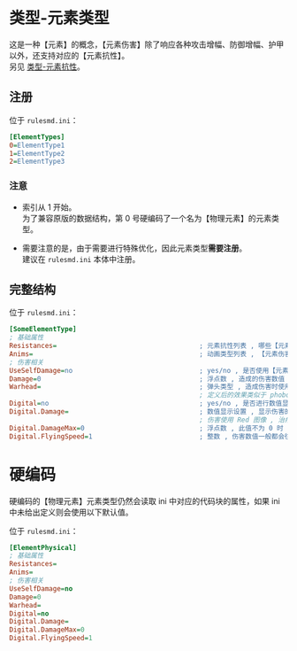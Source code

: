 # 类型-元素类型

这是一种【元素】的概念，【元素伤害】除了响应各种攻击增幅、防御增幅、护甲以外，还支持对应的【元素抗性】。  
另见 [类型-元素抗性](/元素伤害/类型-元素抗性.md#类型-元素抗性)。



## 注册

位于 `rulesmd.ini`：

```ini
[ElementTypes]
0=ElementType1
1=ElementType2
2=ElementType3
```

### 注意

* 索引从 1 开始。  
为了兼容原版的数据结构，第 0 号硬编码了一个名为【物理元素】的元素类型。

* 需要注意的是，由于需要进行特殊优化，因此元素类型**需要注册**。  
建议在 `rulesmd.ini` 本体中注册。



## 完整结构

位于 `rulesmd.ini`：

```ini
[SomeElementType]
; 基础属性
Resistances=                                    ; 元素抗性列表 , 哪些【元素抗性】可以影响此【元素类型】 , 默认值是 空
Anims=                                          ; 动画类型列表 , 【元素伤害】命中时播放的动画 , 动画属于攻击者 , 默认值是 空
; 伤害相关
UseSelfDamage=no                                ; yes/no , 是否使用【元素类型】自身定义的伤害而不是武器的伤害 , 以下效果需要 UseSelfDamage=yes , 默认值是 no
Damage=0                                        ; 浮点数 , 造成的伤害数值 , 默认值是 0 , 单位 : 点
Warhead=                                        ; 弹头类型 , 造成伤害时使用弹头 , 如果定义了弹头则会把伤害单独结算 , 否则伤害会合并进武器伤害中一起结算 , 默认值是 空
                                                ; 定义后的效果类似于 phobos 的多弹头逻辑 , 这个弹头中的【元素类型】仍然会生效 , 注意死循环
Digital=no                                      ; yes/no , 是否进行数值显示 , 默认值是 no
Digital.Damage=                                 ; 数值显示设置 , 显示伤害的数值 , 只显示自己的 , 且这里只显示数值不会显示血条 , 不设置不显示 , 默认值是 空
                                                ; 伤害使用 Red 图像 , 治疗使用 Full 图像 , 使用 Value 的设置并显示为正数 , 需要负号请使用 Separators.Value 属性自行添加
Digital.DamageMax=0                             ; 浮点数 , 此值不为 0 时 , 会计算出 Damage 在 DamageMax 中占比 , 并以此为依据使用 Condition 来决定具体使用哪个图像 , 默认值是 0
Digital.FlyingSpeed=1                           ; 整数 , 伤害数值一般都会往上飘 , 这里定义往上飘的速度 , 负数 = 往下飘 , 默认值是 1 , 单位 : 像素
```



# 硬编码

硬编码的【物理元素】元素类型仍然会读取 ini 中对应的代码块的属性，如果 ini 中未给出定义则会使用以下默认值。  

位于 `rulesmd.ini`：

```ini
[ElementPhysical]
; 基础属性
Resistances=
Anims=
; 伤害相关
UseSelfDamage=no
Damage=0
Warhead=
Digital=no
Digital.Damage=
Digital.DamageMax=0
Digital.FlyingSpeed=1
```